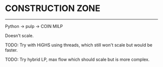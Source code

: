 # CONSTRUCTION ZONE
----

Python -> pulp -> COIN MILP

Doesn't scale.

TODO: Try with HiGHS using threads, which still won't scale but would be faster.

TODO: Try hybrid LP, max flow which should scale but is more complex.
